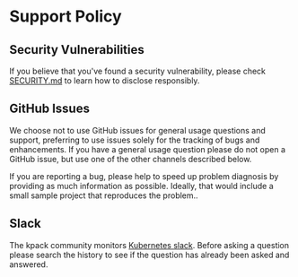 # Support Policy

## Security Vulnerabilities
If you believe that you've found a security vulnerability, please check [SECURITY.md](SECURITY.md) to learn how to disclose responsibly.

## GitHub Issues
We choose not to use GitHub issues for general usage questions and support, preferring to use issues solely for the tracking of bugs and enhancements.  If you have a general usage question please do not open a GitHub issue, but use one of the other channels described below.

If you are reporting a bug, please help to speed up problem diagnosis by providing as much information as possible.  Ideally, that would include a small sample project that reproduces the problem..

## Slack
The kpack community monitors [Kubernetes slack](https://kubernetes.slack.com/channels/kpack).  Before asking a question please search the history to see if the question has already been asked and answered. 

